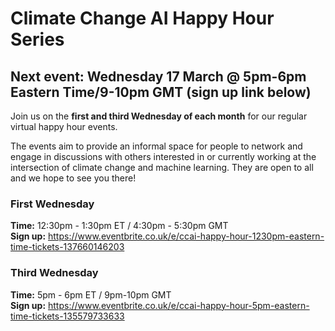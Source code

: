 # Climate Change AI Happy Hour Series

## Next event: Wednesday 17 March @ 5pm-6pm Eastern Time/9-10pm GMT (sign up link below)

Join us on the **first and third Wednesday of each month** for our regular virtual happy hour events. 

The events aim to provide an informal space for people to network and engage in discussions with others interested in or currently working at the intersection of climate change and machine learning. They are open to all and we hope to see you there!


### First Wednesday
**Time:** 12:30pm - 1:30pm ET / 4:30pm - 5:30pm GMT<br>
**Sign up:** <https://www.eventbrite.co.uk/e/ccai-happy-hour-1230pm-eastern-time-tickets-137660146203> 


### Third Wednesday
**Time:** 5pm - 6pm ET / 9pm-10pm GMT<br>
**Sign up:** <https://www.eventbrite.co.uk/e/ccai-happy-hour-5pm-eastern-time-tickets-135579733633>

